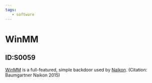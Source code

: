 ```yaml
---
tags:
   - software
---
```

# WinMM
## ID:S0059
[WinMM](/mitre/software/S0059) is a full-featured, simple backdoor used by [Naikon](/mitre/groups/G0019). (Citation: Baumgartner Naikon 2015)
